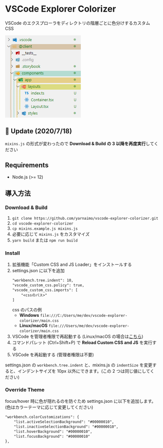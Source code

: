 # VSCode Explorer Colorizer

VSCode のエクスプローラをディレクトリの階層ごとに色分けするカスタム CSS

![](screenshot.png)

## 📌 Update (2020/7/18)

`mixins.js` の形式が変わったので **Download & Build の 3 以降を再度実行**してください

## Requirements

-   Node.js (>= 12)

## 導入方法

### Download & Build

1.  `git clone https://github.com/yarnaimo/vscode-explorer-colorizer.git`
2.  `cd vscode-explorer-colorizer`
3.  `cp mixins.example.js mixins.js`
4.  必要に応じて `mixins.js` をカスタマイズ
5.  `yarn build` または `npm run build`

### Install

1.  拡張機能「Custom CSS and JS Loader」をインストールする
2.  settings.json に以下を追加
    ```
    "workbench.tree.indent": 10,
    "vscode_custom_css.policy": true,
    "vscode_custom_css.imports": [
        "<cssのパス>"
    ]
    ```
    css のパスの例
    -   **Windows** `file:///C:/Users/me/dev/vscode-explorer-colorizer/main.css`
    -   **Linux/macOS** `file:///Users/me/dev/vscode-explorer-colorizer/main.css`
3.  VSCode を管理者権限で再起動する (Linux/macOS の場合は[こちら](https://marketplace.visualstudio.com/items?itemName=be5invis.vscode-custom-css#mac-and-linux-users))
4.  コマンドパレット (Ctrl+Shift+P) で **Reload Custom CSS and JS** を実行する
5.  VSCode を再起動する (管理者権限は不要)

settings.json の `workbench.tree.indent` と、mixins.js の `indentSize` を変更すると、インデントサイズを 10px 以外にできます。(この 2 つは同じ値にしてください)

### Override Theme

focus/hover 時に色が隠れるのを防ぐため settings.json に以下を追加します。(色はカラーテーマに応じて変更してください)

```
"workbench.colorCustomizations": {
    "list.activeSelectionBackground": "#00000010",
    "list.inactiveSelectionBackground": "#00000010",
    "list.hoverBackground": "#00000010",
    "list.focusBackground": "#00000010"
},
```
